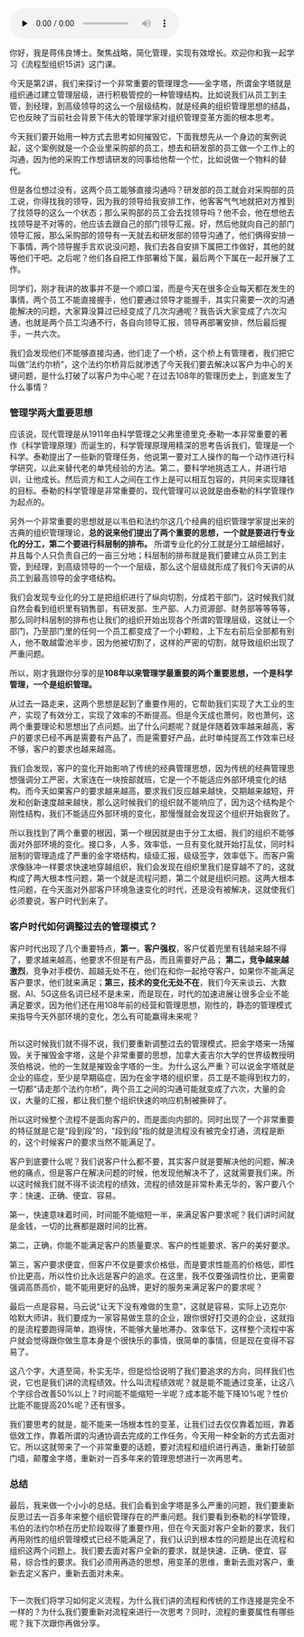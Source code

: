 <audio id="audio" title="02 | 打破企业两大根本问题，聚焦客户价值创造" controls="" preload="none"><source id="mp3" src="https://static001.geekbang.org/resource/audio/11/96/11f77577235d5284186641c758345296.mp3"></audio>

你好，我是蒋伟良博士。聚焦战略，简化管理，实现有效增长。欢迎你和我一起学习《流程型组织15讲》这门课。

今天是第2讲，我们来探讨一个非常重要的管理理念——金字塔，所谓金字塔就是组织通过建立管理层级，进行积极管控的一种管理结构。比如说我们从员工到主管，到经理，到高级领导的这么一个层级结构，就是经典的组织管理思想的结晶，它也反映了当前社会背景下伟大的管理学家对组织管理变革方面的根本思考。

今天我们要开始用一种方式去思考如何摧毁它，下面我想先从一个身边的案例说起，这个案例就是一个企业里采购部的员工，想去和研发部的员工做一个工作上的沟通，因为他的采购工作想请研发的同事给他帮一个忙，比如说做一个物料的替代。

但是各位想过没有，这两个员工能够直接沟通吗？研发部的员工就会对采购部的员工说，你得找我的领导，因为我的领导给我安排工作，他客客气气地就把对方推到了找领导的这么一个状态；那么采购部的员工会去找领导吗？他不会，他在想他去找领导是不对等的，他应该去跟自己的部门领导汇报。好，然后他就向自己的部门领导汇报，那么采购部的领导有一天就去和研发部的领导沟通了，他们俩得安排一下事情，两个领导握手言欢说没问题，我们去各自安排下属把工作做好，其他的就等他们干吧。之后呢？他们各自把工作部署给下属，最后两个下属在一起开展了工作。

同学们，刚才我讲的故事并不是一个顺口溜，而是今天在很多企业每天都在发生的事情，两个员工不能直接握手，他们要通过领导才能握手，其实只需要一次的沟通能解决的问题，大家算没算过已经变成了几次沟通呢？我告诉大家变成了六次沟通，也就是两个员工沟通不行，各自向领导汇报，领导再部署安排，然后最后握手，一共六次。

我们会发现他们不能够直接沟通，他们走了一个桥，这个桥上有管理者，我们把它叫做“法约尔桥”，这个法约尔桥背后就渗透了今天我们要去解决以客户为中心的关键问题，是什么打破了以客户为中心呢？在过去108年的管理历史上，到底发生了什么事情？

### 管理学两大重要思想

应该说，现代管理是从1911年由科学管理之父弗里德里克·泰勒一本非常重要的著作《科学管理原理》而诞生的，科学管理原理用精深的思考告诉我们，管理是一个科学。泰勒提出了一些新的管理任务，他说第一要对工人操作的每一个动作进行科学研究，以此来替代老的单凭经验的方法。第二，要科学地挑选工人，并进行培训，让他成长。然后资方和工人之间在工作上是可以相互包容的，共同来实现赚钱的目标。泰勒的科学管理是非常重要的，现代管理可以说就是由泰勒的科学管理作为起点的。

另外一个非常重要的思想就是以韦伯和法约尔这几个经典的组织管理学家提出来的古典的组织管理理论，**总的说来他们提出了两个重要的思想，一个就是要进行专业化的分工，第二个要进行科层制的排布。** 所谓专业化的分工就是分工越细越好，并且每个人只负责自己的一亩三分地；科层制的排布就是我们要建立从员工到主管，到经理，到高级领导的一个一个层级，那么这个层级就形成了我们今天讲的从员工到最高领导的金字塔结构。

<img src="https://static001.geekbang.org/resource/image/b8/f7/b84b4598904ff993001ed1eff71d30f7.png" alt=""><br>
我们会发现专业化的分工是把组织进行了纵向切割，分成若干部门，这时候我们就自然会看到组织里有销售部，有研发部、生产部、人力资源部、财务部等等等等，那么同时科层制的排布也让我们的组织开始出现各个所谓的管理层级，这就让一个部门，乃至部门里的任何一个员工都变成了一个小颗粒，上下左右前后全部都有别人，他不敢越雷池半步，因为他被切割了，这样的严密的切割，就导致组织出现了严重问题。

所以，刚才我跟你分享的是**108年以来管理学最重要的两个重要思想，一个是科学管理，一个是组织管理。**

从过去一路走来，这两个思想是起到了重要作用的，它帮助我们实现了大工业的生产，实现了有效分工，实现了效率的不断提高。但是今天成也萧何，败也萧何，这两个重要理论和思想出了点问题。出了什么问题呢？就是伴随着效率越来越高，客户的要求已经不再是需要有产品了，而是需要好产品，此时单纯提高工作效率已经不够，客户的要求也越来越高。

我们会发现，客户的变化开始影响了传统的经典管理思想，因为传统的经典管理思想强调分工严密，大家连在一块按部就班，它是一个不能适应外部环境变化的结构。而今天如果客户的要求越来越高，要求我们反应越来越快，交期越来越短，开发和创新速度越来越快，那么这时候我们的组织就不能响应了，因为这个结构是个刚性结构，我们不能适应外部环境的变化，那慢慢就会发现这个组织开始衰败了。

所以我找到了两个重要的根因，第一个根因就是由于分工太细，我们的组织不能够面对外部环境的变化。接口多，人多，效率低，一旦有变化就开始打乱仗，同时科层制的管理造成了严重的金字塔结构，级级汇报，级级签字，效率低下。而客户需求像脉冲一样要求快速地穿越组织，我们会发现在组织里我们是穿越不了的，这就构成了两大根本性问题，第一个就是流程问题，第二个就是组织问题。这两大根本性问题，在今天面对外部客户环境急速变化的时代，还是没有被解决，这就使我们必须要说，客户时代到来了。

### 客户时代如何调整过去的管理模式？

客户时代出现了几个重要特点，**第一**，**客户强权**，客户仗着兜里有钱越来越不得了，要求越来越高，他要求不但是有产品，而且需要好产品； **第二，竞争越来越激烈**，竞争对手模仿、超越无处不在，他们在和你一起抢夺客户，如果你不能满足客户要求，他们就来满足；**第三，技术的变化无处不在**，我们今天来谈云、大数据、AI、5G这些名词已经不是未来，而是现在，时代的加速进展让很多企业不能满足要求，因为他们还在用108年前的经营和管理思想，刚性的，静态的管理模式来指导今天外部环境的变化，怎么有可能赢得未来呢？

<img src="https://static001.geekbang.org/resource/image/eb/30/ebed354cd975afc42541a5f1f4544430.png" alt="">

所以这时候我们就不得不说，我们要重新调整过去的管理模式，把金字塔来一场摧毁。关于摧毁金字塔，这是个非常重要的思想，加拿大麦吉尔大学的世界级教授明茨伯格说，他的一生就是摧毁金字塔的一生。为什么这么严重？可以说金字塔就是企业的癌症，至少是早期癌症，因为在金字塔的组织里，员工是不能得到权力的，一切都“请走那个法约尔桥”，两个员工之间的沟通可能就变成了六次，大量的会议，大量的汇报，都让我们整个组织快速的响应机制被撕碎了。

所以这时候整个流程不是面向客户的，而是面向内部的。同时出现了一个非常重要的特征就是它是“段到段”的，“段到段”指的就是流程没有被完全打通，流程是断的，这个时候客户的要求当然不能满足了。

<img src="https://static001.geekbang.org/resource/image/00/d9/00cb0806bf9e4aeb8d224fe9392368d9.png" alt=""><br>
客户到底要什么呢？我们说客户什么都不要，其实客户就是要解决他的问题，解决他的痛点，但是客户在解决问题的时候，他发现他解决不了，这就需要我们来。所以这时候我们就不得不谈流程的绩效，流程的绩效是非常朴素无华的，客户要八个字：快速、正确、便宜、容易。

<img src="https://static001.geekbang.org/resource/image/12/b0/12b1bd3e438fd750d164755052791db0.png" alt=""><br>
第一，快速意味着时间，时间能不能缩短一半，来满足客户要求呢？我们讲时间就是金钱，一切的比赛都是跟时间的比赛。

第二，正确，你能不能满足客户的质量要求、客户的性能要求、客户的美好要求。

第三，客户要求便宜，但客户不仅是要求价格低，而是要求性能高的价格低，即性价比更高，所以性价比永远是客户的追求。在这里，我不仅要强调性价比，更需要强调高质高价，能不能用更好的品牌，更好的服务来满足客户的要求呢？

最后一点是容易，马云说“让天下没有难做的生意”，这就是容易，实际上迈克尔·哈默大师讲，我们要成为一家容易做生意的企业，跟你很好打交道的企业，这就指的是流程要跑得简单，跑得快，不能够大量地滞办、效率低下，这样整个流程中客户就会觉得跟你做生意本身是个很快乐的事情，很简单的事情，但是现在变得不容易了。

这八个字，大道至简，朴实无华，但是恰恰说明了我们要追求的方向，同样我们也说，它也是我们讲的流程绩效。什么叫流程绩效呢？就是能不能通过变革，让这八个字综合改善50%以上？时间能不能缩短一半呢？成本能不能下降10%呢？性价比能不能提高20%呢？还有很多。

我们要思考的就是，能不能来一场根本性的变革，让我们过去仅仅靠着加班，靠着低效工作，靠着所谓的沟通协调去完成的工作任务，今天用一种全新的方式去面对它。所以这就带来了一个非常重要的话题，要对流程和组织进行再造，重新打破部门墙，颠覆金字塔，重新对一百多年来的管理思想进行一次再思考。

### 总结

最后，我来做一个小小的总结。我们会看到金字塔是多么严重的问题，我们要重新反思过去一百多年来整个组织管理存在的严重问题。我们要看到泰勒的科学管理，韦伯的法约尔桥在历史阶段取得了重要作用，但在今天面对客户全新的要求，我们再用刚性的组织管理模式已经不能满足了，我们认识到根本性的问题是出在流程和组织这两个问题上。我们要去面对客户全新的要求，就是快速、正确、便宜、容易，综合性的要求。我们必须用再造的思想，用变革的思维，重新去面对客户，重新去定义客户，重新去面对未来。

<img src="https://static001.geekbang.org/resource/image/4e/17/4ebdf1d8dd915f938685260a2aff0e17.png" alt="">

下一次我们将学习如何定义流程，为什么我们讲的流程和传统的工作连接是完全不一样的？为什么我们要重新对流程来进行一次思考？同时，流程的重要属性有哪些呢？我下次跟你再做分享。
